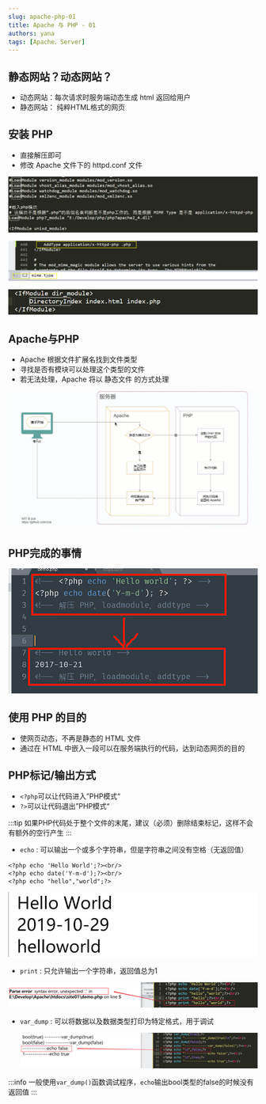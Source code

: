 ```yaml
---
slug: apache-php-01
title: Apache 与 PHP - 01
authors: yana
tags: [Apache、Server]
---
```


## 静态网站？动态网站？

- 动态网站：每次请求时服务端动态生成 html 返回给用户
- 静态网站： 纯粹HTML格式的网页

## 安装 PHP

- 直接解压即可
- 修改 Apache 文件下的 httpd.conf 文件

![1572259908755](./1572259908755.png)

![1572259973471](./1572259973471.png)

![1572323707931](./1572323707931.png)

## Apache与PHP

- Apache 根据文件扩展名找到文件类型
- 寻找是否有模块可以处理这个类型的文件
- 若无法处理，Apache 将以 静态文件 的方式处理

![1572324358141](./1572324358141.png)

## PHP完成的事情

![1572324254349](./1572324254349.png)

## 使用 PHP 的目的

- 使网页动态，不再是静态的 HTML 文件
- 通过在 HTML 中嵌入一段可以在服务端执行的代码，达到动态网页的目的

## PHP标记/输出方式

- `<?php`可以让代码进入”PHP模式“
- `?>`可以让代码退出”PHP模式“

:::tip 如果PHP代码处于整个文件的末尾，建议（必须）删除结束标记，这样不会有额外的空行产生
:::

- `echo` : 可以输出一个或多个字符串，但是字符串之间没有空格（无返回值）

```php+HTML
<?php echo 'Hello World';?><br/>
<?php echo date('Y-m-d');?><br/>
<?php echo "hello","world";?>
```

![1572331558814](./1572331558814.png)

- `print` : 只允许输出一个字符串，返回值总为1

![1572338440871](./1572338440871.png)

- `var_dump` : 可以将数据以及数据类型打印为特定格式，用于调试

  ![1572339457752](./1572339457752.png)

:::info 一般使用`var_dump()`函数调试程序，`echo`输出bool类型的false的时候没有返回值
:::
